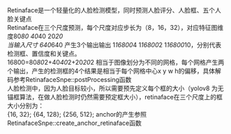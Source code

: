 Retinaface是一个轻量化的人脸检测模型，同时预测人脸评分、人脸框、五个人脸关键点  
Retinaface在三个尺度预测，每个尺度对应步长为（8，16，32），对应特征图维度80*80 40*40 20*20  
当输入尺寸 640*640 产生3个输出输出 1*16800*4 1*16800*2 1*16800*10，分别代表检测框、置信度和关键点。  
16800=80*80*2+40*40*2+20*20*2 相当于图像划分为不同的网格，每个网格产生两个输出，产生的检测框的4个结果是相当于每个网格中心x y w h的偏移，具体解码参考RetinafaceSnpe::postProcessing函数  
人脸检测中，因为人脸目标较小，所以需要预先定义每个框的大小（yolov8 为无锚框算法，在做人脸检测时仍然需要预定框大小），retinaface在三个尺度上的框大小分别为：  
 {16, 32};  {64, 128}; {256, 512}; anchor的产生参照 RetinafaceSnpe::create_anchor_retinaface函数 
